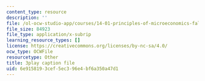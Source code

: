 ```yaml
---
content_type: resource
description: ''
file: /ol-ocw-studio-app/courses/14-01-principles-of-microeconomics-fall-2018/6e9158193cef5ec396e4bf6a350a47d1_jHEPQpSKdbg.vtt
file_size: 84923
file_type: application/x-subrip
learning_resource_types: []
license: https://creativecommons.org/licenses/by-nc-sa/4.0/
ocw_type: OCWFile
resourcetype: Other
title: 3play caption file
uid: 6e915819-3cef-5ec3-96e4-bf6a350a47d1
---
```

